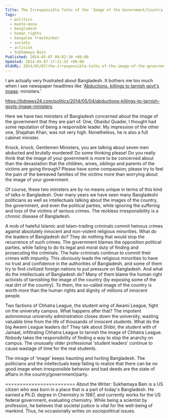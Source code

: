 ```yaml
---
Title: The Irresponsible Talks of the 'Image of the Government/Country
Tags:
  - politics
  - mukto-mona
  - bangladesh
  - human rights
  - bangalee freethinker
  - society
  - activism
  - Sukhamaya Bain
Published: 2014-05-07 09:02:30 +06:00
Updated: 2014-05-07 17:11:55 +06:00
OldURL: 2014/05/07/the-irresponsible-talks-of-the-image-of-the-governmentcountry/
---
```


I am actually very frustrated about Bangladesh. It bothers me too much when I see newspaper headlines like '<a href="https://bdnews24.com/politics/2014/05/04/abductions-killings-to-tarnish-govts-image-ministers">Abductions, killings to tarnish govt's image</a>: ministers.'

https://bdnews24.com/politics/2014/05/04/abductions-killings-to-tarnish-govts-image-ministers

Here we have two ministers of Bangladesh concerned about the image of the government that they are part of. One, Obaidul Quader, I thought had some reputation of being a responsible leader. My impression of the other one, Shajahan Khan, was not very high. Nonetheless, he is also a full cabinet minister.

Knock, knock, Gentlemen Ministers, you are talking about seven men abducted and brutally murdered! Do some thinking please! Do you really think that the image of your government is more to be concerned about than the devastation that the children, wives, siblings and parents of the victims are going through? Please have some compassion; please try to feel the pain of the bereaved families of the victims more than worrying about the image of your government.

Of course, these two ministers are by no means unique in terms of this kind of talks in Bangladesh. Over many years we have seen many Bangladeshi politicians as well as intellectuals talking about the images of the country, the government, and even the political parties, while ignoring the suffering and loss of the victims of serious crimes. The reckless irresponsibility is a chronic disease of Bangladesh.

A mob of hateful Islamic and Islam-trading criminals commit heinous crimes against absolutely innocent and non-violent religious minorities. What do the leaders of Bangladesh do? They do nothing that would stop the recurrence of such crimes. The government blames the opposition political parties, while failing to do its legal and moral duty of finding and prosecuting the criminals. The hate-criminals continue to commit their crimes with impunity. This obviously leads the religious minorities to have no trust and confidence in the authorities of Bangladesh, and some of them try to find civilized foreign nations to put pressure on Bangladesh. And what do the intellectuals of Bangladesh do? Many of them blame the human right activists of tarnishing the image of the country (by exposing some of the real dirt of the country). To them, the so-called image of the country is worth more than the human rights and dignity of millions of innocent people.

Two factions of Chhatra League, the student wing of Awami League, fight on the university campus. What happens after that? The impotent autonomous university administration closes down the university, wasting valuable time from the life of thousands of innocent students. What do the big Awami League leaders do? They talk about Shibir, the student with of Jamaat, infiltrating Chhatra League to tarnish the image of Chhatra League. Nobody takes the responsibility of finding a way to stop the anarchy on campus. The unusually older professional 'student leaders' continue to cause wastage of time for the real students.

The mirage of 'image' keeps haunting and hurting Bangladesh. The politicians and the intellectuals keep failing to realize that there can be no good image when irresponsible behavior and bad deeds are the state of affairs in the country/government/party.

========================
About the Writer: Sukhamaya Bain is a US citizen who was born in a place that is a part of today's Bangladesh. He earned a Ph.D. degree in Chemistry in 1987, and currently works for the US federal government, evaluating chemistry. While being a scientist by profession, he believes that societal justice is vital for the well-being of mankind. Thus, he occasionally writes on sociopolitical issues.


